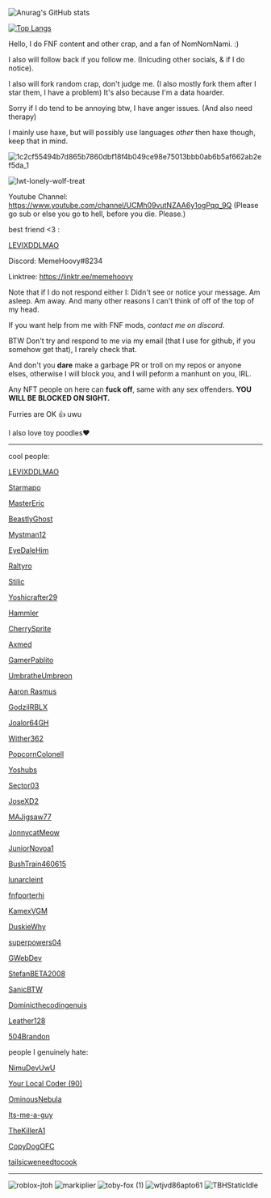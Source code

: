 ![Anurag's GitHub stats](https://github-readme-stats.vercel.app/api?username=MemeHoovy&show_icons=true&theme=radical&count_private=true)

[![Top Langs](https://github-readme-stats.vercel.app/api/top-langs/?username=MemeHoovy)](https://github.com/anuraghazra/github-readme-stats)

Hello, I do FNF content and other crap, and a fan of NomNomNami. :)

I also will follow back if you follow me. (Inlcuding other socials, & if I do notice).

I also will fork random crap, don't judge me. (I also mostly fork them after I star them, I have a problem)
It's also because I'm a data hoarder.

Sorry if I do tend to be annoying btw, I have anger issues. (And also need therapy)

I mainly use haxe, but will possibly use languages *other* then haxe though, keep that in mind.

![1c2cf55494b7d865b7860dbf18f4b049ce98e75013bbb0ab6b5af662ab2ef5da_1](https://user-images.githubusercontent.com/97995998/183731547-9340824f-8e5f-4e96-8d4e-7206c9acce04.jpg)

![lwt-lonely-wolf-treat](https://user-images.githubusercontent.com/97995998/200653146-4e0fe8fb-00e4-4b6e-ad51-6c90d03f0ae3.gif)


Youtube Channel: https://www.youtube.com/channel/UCMh09vutNZAA6y1ogPqq_9Q
(Please go sub or else you go to hell, before you die. Please.)

best friend <3 :

[LEVIXDDLMAO](https://github.com/LEVIXDDLMAO)

Discord: MemeHoovy#8234

Linktree: https://linktr.ee/memehoovy

Note that if I do not respond either I:
Didn't see or notice your message.
Am asleep.
Am away.
And many other reasons I can't think of off of the top of my head.

If you want help from me with FNF mods, *contact me on discord*.

BTW Don't try and respond to me via my email (that I use for github, if you somehow get that), I rarely check that.

And don't you **dare** make a garbage PR or troll on my repos or anyone elses, otherwise I will block you, and I will peform a manhunt on you, IRL.

Any NFT people on here can **fuck off**, same with any sex offenders. **YOU WILL BE BLOCKED ON SIGHT.**

Furries are OK 👍
uwu

I also love toy poodles❤️

-------------------------------------------------------------------------------------------------------------------------------------------------------

cool people:

[LEVIXDDLMAO](https://github.com/LEVIXDDLMAO)

[Starmapo](https://github.com/Starmapo)

[MasterEric](https://github.com/MasterEric)

[BeastlyGhost](https://github.com/BeastlyGhost)

[Mystman12](https://github.com/micah-mcgonigal)

[EyeDaleHim](https://github.com/eyedalehim)

[Raltyro](https://github.com/raltyro)

[Stilic](https://github.com/stilic)

[Yoshicrafter29](https://github.com/yoshicrafter29)

[Hammler](https://github.com/archlyneko)

[CherrySprite](https://github.com/toastednoodle)

[Axmed](https://github.com/Axmed119)

[GamerPablito](https://github.com/GamerPablito)

[UmbratheUmbreon](https://github.com/UmbratheUmbreon)

[Aaron Rasmus](https://github.com/voxovistired)

[GodzilRBLX](https://github.com/GodzilRBLX)

[Joalor64GH](https://github.com/Joalor64GH)

[Wither362](https://github.com/Wither362)

[PopcornColonell](https://github.com/PopcornColonell)

[Yoshubs](https://github.com/Yoshubs)

[Sector03](https://github.com/Sector03)

[JoseXD2](https://github.com/JoseXD2)

[MAJigsaw77](https://github.com/MAJigsaw77)

[JonnycatMeow](https://github.com/JonnycatMeow)

[JuniorNovoa1](https://github.com/JuniorNovoa1)

[BushTrain460615](https://github.com/BushTrain460615)

[lunarcleint](https://github.com/lunarcleint)

[fnfporterhi](https://github.com/fnfporterhi)

[KamexVGM](https://github.com/KamexVGM)

[DuskieWhy](https://github.com/DuskieWhy)

[superpowers04](https://github.com/superpowers04)

[GWebDev](https://github.com/GrowtopiaFli)

[StefanBETA2008](https://github.com/StefanBETA2008)

[SanicBTW](https://github.com/SanicBTW)

[Dominicthecodingenuis](https://github.com/Dominicthecodingenuis)

[Leather128](https://github.com/Leather128)

[504Brandon](https://github.com/504brandon)

people I genuinely hate:

[NimuDevUwU](https://github.com/NimuDevUwU)

[Your Local Coder (90)](https://github.com/bambitheone82112)

[OminousNebula](https://github.com/Progamer1251718)

[Its-me-a-guy](https://github.com/Its-me-a-guy)

[TheKillerA1](https://github.com/TheKillerA1)

[CopyDogOFC](https://github.com/CopyDogOFC)

[tailsicweneedtocook](https://github.com/tailsicweneedtocook)

------------------------------------------------------------------------------------------------------------------------

![roblox-jtoh](https://user-images.githubusercontent.com/97995998/184887524-87a15734-2543-4700-87d9-e3133a8764ad.gif)
![markiplier](https://user-images.githubusercontent.com/97995998/184887543-c1affb7b-25cc-4adc-8cc4-e3f0f7b0adb6.gif)
![toby-fox (1)](https://user-images.githubusercontent.com/97995998/185806316-553b254b-73e3-41fa-9220-ea79eb6ed449.gif)
![wtjvd86apto61](https://user-images.githubusercontent.com/97995998/190933827-883837cb-5c67-4670-8d40-f3ffb5a93dd3.png)
![TBHStaticIdle](https://user-images.githubusercontent.com/97995998/191402204-01f3e2df-d82e-44ff-9380-ac2e821ac79e.png)
